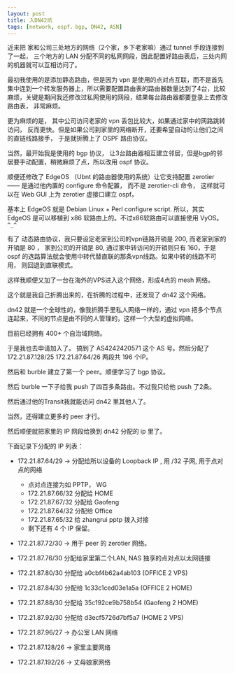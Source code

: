 ```yaml
---
layout: post
title: 入DN42坑
tags: [network, ospf，bgp, DN42, ASN]
---
```


近来把 家和公司三处地方的网络（2个家，乡下老家嘛）通过 tunnel 手段连接到了一起， 三个地方的 LAN 分配不同的私网网段，因此配置好路由表后，三处内网的机器就可以互相访问了。

最初我使用的是添加静态路由，但是因为 vpn 是使用的点对点互联，而不是首先集中连到一个转发服务器上，所以需要配置路由表的路由器数量达到了4台，比较麻烦，关键是期间我还修改过私网使用的网段，结果每台路由器都要登录上去修改路由表， 非常麻烦。

更为麻烦的是， 其中公司访问老家的 vpn 丢包比较大，如果通过家中的网路跳转访问， 反而更快。但是如果公司到家里的网络断开，还要希望自动的让他们之间的直链线路接手， 于是就折腾上了 OSPF 路由协议。

当然，最开始我是使用的 bgp 协议， 让3台路由器相互建立邻居，但是bgp的邻居要手动配置，稍微麻烦了点，所以改用 ospf 协议。

顺便还修改了 EdgeOS （Ubnt 的路由器使用的系统）让它支持配置 zerotier —— 是通过他内置的 configure 命令配置， 而不是 zerotier-cli 命令， 这样就可以在 Web GUI 上为 zerotier 虚接口建立 ospf。

基本上 EdgeOS 就是 Debian Linux + Perl configure script.
所以，其实 EdgeOS 是可以移植到 x86 软路由上的。不过x86软路由可以直接使用 VyOS。```^_^```


有了 动态路由协议，我只要设定老家到公司的vpn链路开销是 200, 而老家到家的开销是 80 ， 家到公司的开销是 80, 通过家中转访问的开销则只有 160，于是 ospf 的选路算法就会使用中转代替直联的那条vpn线路。如果中转的线路不可用， 则回退到直联模式。

这样我顺便又加了一台在海外的VPS进入这个网络，形成4点的 mesh 网络。



这个就是我自己折腾出来的，在折腾的过程中，还发现了 dn42 这个网络。

dn42 就是一个全球性的，像我折腾手里私人网络一样的，通过 vpn 把多个节点连起来，不同的节点是由不同的人管理的，这样一个大型的虚拟网络。

目前已经拥有 400+ 个自治域网络。

于是我也去申请加入了。 搞到了 AS4242420571 这个 AS 号。然后分配了 
172.21.87.128/25 172.21.87.64/26 两段共 196 个IP。

然后和 burble 建立了第一个 peer。顺便学习了 bgp 协议。

然后 burble 一下子给我 push 了四百多条路由。不过我只给他 push 了2条。

然后通过他的Transit我就能访问 dn42 里其他人了。

当然，还得建立更多的 peer 才行。

然后顺便就把家里的 IP 网段给换到 dn42 分配的 ip 里了。


下面记录下分配的 IP 列表：

*	172.21.87.64/29	-> 分配给所以设备的 Loopback IP , 用 /32 子网, 用于点对点的网络
	* 点对点连接为如 PPTP， WG
	* 172.21.87.66/32 分配给 HOME
	* 172.21.87.67/32 分配给 Gaofeng
	* 172.21.87.64/32 分配给 Office
	* 172.21.87.65/32 给 zhangrui pptp 拨入对接
	* 剩下还有 4 个 IP 保留。

*	172.21.87.72/30	-> 用于 peer 的 zerotier 网络。
*	172.21.87.76/30	分配给家里第二个LAN, NAS 独享的点对点以太网链接
*	172.21.87.80/30 分配给 a0cbf4b62a4ab103 (OFFICE 2 VPS)
*	172.21.87.84/30 分配给 1c33c1ced03e1a5a	(OFFICE 2 HOME)
*	172.21.87.88/30 分配给 35c192ce9b758b54 (Gaofeng 2 HOME)
*	172.21.87.92/30 分配给 d3ecf5726d7bf5a7 (HOME 2 VPS)

*	172.21.87.96/27 -> 办公室 LAN 网络
*	172.21.87.128/26 -> 家里主要网络
*	172.21.87.192/26 -> 丈母娘家网络










